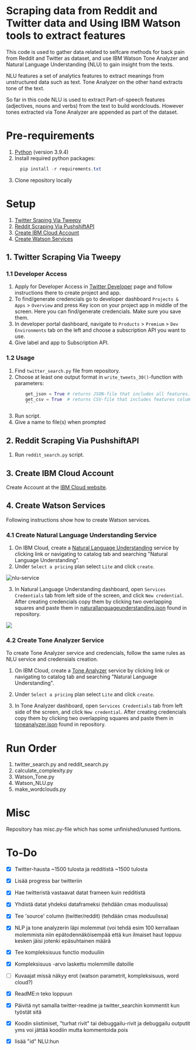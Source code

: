 # Scraping data from Reddit and Twitter data and Using IBM Watson tools to extract features

This code is used to gather data related to selfcare methods for back pain from Reddit and Twitter as dataset, and use IBM Watson Tone Analyzer and  Natural Language Understanding (NLU) to gain insight from the texts.

NLU features a set of analytics features to extract meanings from unstructured data such as text. Tone Analyzer on the other hand extracts tone of the text.

So far in this code NLU is used to extract Part-of-speech features (adjectives, nouns and verbs) from the text to build wordclouds. However tones extracted via Tone Analyzer are appended as part of the dataset.

# Pre-requirements

1. [Python](https://www.python.org/downloads/release/python-394/
) (version 3.9.4)
2. Install required python packages:
    ```powershell
      pip install -r requirements.txt
      ```
3. Clone repository locally

# Setup
1. [Twitter Sraping Via Tweepy](#1-twitter-scraping-via-tweepy)
2. [Reddit Scraping Via PushshiftAPI](#2-reddit-scraping-via-pushshiftapi)
3. [Create IBM Cloud Account](https://cloud.ibm.com)
4. [Create Watson Services](#4-create-watson-services)

## 1. Twitter Scraping Via Tweepy
### 1.1 Developer Access
1. Apply for Developer Access in [Twitter Developer](https://developer.twitter.com/en/docs/twitter-api/getting-started/getting-access-to-the-twitter-api) page and follow instructions there to create project and app.
2. To find/generate credencials go to developer dashboard `Projects & Apps` > `Overview` and press Key icon on your project app in middle of the screen. Here you can find/generate credencials. Make sure you save them.
3. In developer portal dashboard, navigate to `Products` > `Premium` > `Dev Environments` tab on the left and choose a subscription API you want to use.
4. Give label and app to Subscription API.
   
### 1.2 Usage

1. Find `twitter_search.py` file from repository.
2. Choose at least one output format in `write_tweets_30()`-function with parameters:
    ```python
        get_json = True # returns JSON-file that includes all features.
        get_csv = True  # returns CSV-file that includes features columns specified in write_tweets_30 function
        ```
3. Run script.
4. Give a name to file(s) when prompted

## 2. Reddit Scraping Via PushshiftAPI
1. Run `reddit_search.py` script.


## 3. Create IBM Cloud Account
Create Account at the [IBM Cloud website](https://cloud.ibm.com).

## 4. Create Watson Services
Following instructions show how to create Watson services.

### 4.1 Create Natural Language Understanding Service

1. On IBM Cloud, create a [Natural Language Understanding](https://cloud.ibm.com/catalog/services/natural-language-understanding) service by clicking link or navigating to catalog tab and searching "Natural Language Understanding".
2. Under `Select a pricing` plan select `Lite` and click `create`.

![nlu-service](images/NLU_creation.png)

3. In Natural Language Understanding dashboard, open `Services Credentials` tab from left side of the screen, and
click `New credential`. After creating credencials copy them by clicking two overlapping squares and paste them in [naturallanguageunderstanding.json](./Reddit/V2/NLP/naturallanguageunderstanding.json) found in repository.

![](images/NLU_credencials.gif)


### 4.2 Create Tone Analyzer Service

To create Tone Analyzer service and credencials, follow the same rules as NLU service and credensials creation.

1. On IBM Cloud, create a [Tone Analyzer](https://cloud.ibm.com/catalog/services/tone-analyzer) service by clicking link or navigating to catalog tab and searching "Natural Language Understanding".
2. Under `Select a pricing` plan select `Lite` and click `create`.

3. In Tone Analyzer dashboard, open `Services Credentials` tab from left side of the screen, and
click `New credential`. After creating credencials copy them by clicking two overlapping squares and paste them in [toneanalyzer.json](./Reddit/V2/NLP/toneanalyzer.json) found in repository.


# Run Order
1. twitter_search.py and reddit_search.py
2. calculate_complexity.py
3. Watson_Tone.py
4. Watson_NLU.py
5. make_wordclouds.py

# Misc
Repository has misc.py-file which has some unfinished/unused funtions.


# To-Do 

- [x] Twitter-hausta ~1500 tulosta ja redditistä ~1500 tulosta
  
- [x] Lisää progress bar twitteriin

- [x] Hae twitteristä vastaavat datat frameen kuin redditistä
  
- [x] Yhdistä datat yhdeksi dataframeksi (tehdään cmas moduulissa)
  
- [x] Tee 'source' column (twitter/reddit) (tehdään cmas moduulissa)
  
- [x] NLP ja tone analyzerin läpi molemmat (voi tehdä esim 100 kerrallaan molemmista niin epätodennäköisempää että kun ilmaiset haut loppuu kesken jäisi jotenki epäsuhtainen määrä
  
- [x] Tee kompleksisuus functio moduuliin

 
- [x] Kompleksisuus -arvo laskettu molemmille datoille
 
- [ ] Kuvaajat missä näkyy erot (watson parametrit, kompleksisuus, word cloud?)
 
- [x] ReadME:n teko loppuun

- [x] Päivitä nyt samalla twitter-readme ja twitter_searchin kommentit kun työstät sitä
 
- [x] Koodin siistimiset, "turhat rivit" tai debuggailu-rivit ja debuggailu outputit yms voi jättää koodiin mutta kommentoida pois
  
- [x] lisää "id" NLU:hun
